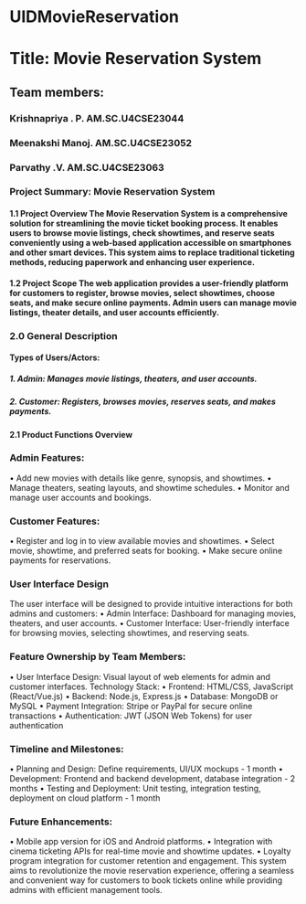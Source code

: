 # UIDMovieReservation
# Title: Movie Reservation System

## Team members:
### Krishnapriya . P. AM.SC.U4CSE23044
### Meenakshi Manoj. AM.SC.U4CSE23052
### Parvathy .V. AM.SC.U4CSE23063              



### Project Summary: Movie Reservation System
#### 1.1 Project Overview The Movie Reservation System is a comprehensive solution for streamlining the movie ticket booking process. It enables users to browse movie listings, check showtimes, and reserve seats conveniently using a web-based application accessible on smartphones and other smart devices. This system aims to replace traditional ticketing methods, reducing paperwork and enhancing user experience.
#### 1.2 Project Scope The web application provides a user-friendly platform for customers to register, browse movies, select showtimes, choose seats, and make secure online payments. Admin users can manage movie listings, theater details, and user accounts efficiently.
### 2.0 General Description
#### Types of Users/Actors:
##### 1.	Admin: Manages movie listings, theaters, and user accounts.
##### 2.	Customer: Registers, browses movies, reserves seats, and makes payments.
#### 2.1 Product Functions Overview
### Admin Features:
•	Add new movies with details like genre, synopsis, and showtimes.
•	Manage theaters, seating layouts, and showtime schedules.
•	Monitor and manage user accounts and bookings.
### Customer Features:
•	Register and log in to view available movies and showtimes.
•	Select movie, showtime, and preferred seats for booking.
•	Make secure online payments for reservations.
### User Interface Design
The user interface will be designed to provide intuitive interactions for both admins and customers:
•	Admin Interface: Dashboard for managing movies, theaters, and user accounts.
•	Customer Interface: User-friendly interface for browsing movies, selecting showtimes, and reserving seats.
### Feature Ownership by Team Members:
•	User Interface Design: Visual layout of web elements for admin and customer interfaces.
Technology Stack:
•	Frontend: HTML/CSS, JavaScript (React/Vue.js)
•	Backend: Node.js, Express.js
•	Database: MongoDB or MySQL
•	Payment Integration: Stripe or PayPal for secure online transactions
•	Authentication: JWT (JSON Web Tokens) for user authentication
### Timeline and Milestones:
•	Planning and Design: Define requirements, UI/UX mockups - 1 month
•	Development: Frontend and backend development, database integration - 2 months
•	Testing and Deployment: Unit testing, integration testing, deployment on cloud platform - 1 month
### Future Enhancements:
•	Mobile app version for iOS and Android platforms.
•	Integration with cinema ticketing APIs for real-time movie and showtime updates.
•	Loyalty program integration for customer retention and engagement.
This system aims to revolutionize the movie reservation experience, offering a seamless and convenient way for customers to book tickets online while providing admins with efficient management tools.
